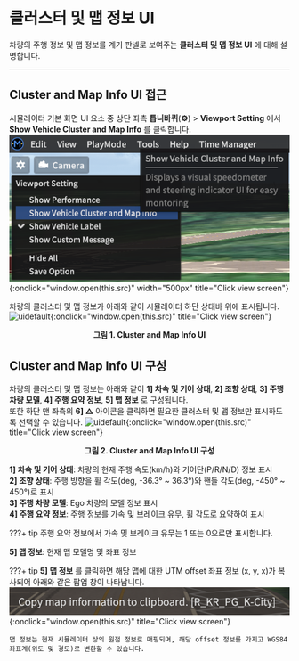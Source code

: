 # 클러스터 및 맵 정보 UI
차량의 주행 정보 및 맵 정보를 계기 판넬로 보여주는 **클러스터 및 맵 정보 UI** 에 대해 설명합니다.

---

## Cluster and Map Info UI 접근
시뮬레이터 기본 화면 UI 요소 중 상단 좌측 **톱니바퀴**(**⚙️**) > **Viewport Setting** 에서 **Show Vehicle Cluster and Map Info** 를 클릭합니다.
![uidefault](../../img/simdrive-ui-clumap.png){:onclick="window.open(this.src)" width="500px" title="Click view screen"}
<br>


차량의 클러스터 및 맵 정보가 아래와 같이 시뮬레이터 하단 상태바 위에 표시됩니다.
![uidefault](../../img/simdrive-ui-clumap2.png){:onclick="window.open(this.src)" title="Click view screen"}
<figcaption><center><b>그림 1. Cluster and Map Info UI</b></center></figcaption>

## Cluster and Map Info UI  구성
차량의 클러스터 및 맵 정보는 아래와 같이 **1] 차속 및 기어 상태**, **2] 조향 상태**, **3] 주행 차량 모델**, **4] 주행 요약 정보**, **5] 맵 정보** 로 구성됩니다. 
<Br> 또한 하단 맨 좌측의 **6] △** 아이콘을 클릭하면 필요한 클러스터 및 맵 정보만 표시하도록 선택할 수 있습니다.
![uidefault](../../img/simdrive-ui-clumapinfo.png){:onclick="window.open(this.src)" title="Click view screen"}
<figcaption><center><b>그림 2. Cluster and Map Info UI 구성</b></center></figcaption>

**1] 차속 및 기어 상태**: 차량의 현재 주행 속도(km/h)와 기어단(P/R/N/D) 정보 표시 <br>
**2] 조향 상태**: 주행 방향을 휠 각도(deg, -36.3° ~ 36.3°)와 핸들 각도(deg, -450° ~ 450°)로 표시 <br>
**3] 주행 차량 모델**:  Ego 차량의 모델 정보 표시 <br>
**4] 주행 요약 정보**: 주행 정보를 가속 및 브레이크 유무, 휠 각도로 요약하여 표시 <br>

???+ tip
    주행 요약 정보에서 가속 및 브레이크 유무는 1 또는 0으로만 표시합니다.

 **5] 맵 정보**: 현재 맵 모델명 및 좌표 정보 

???+ tip
    **5] 맵 정보** 를 클릭하면 해당 맵에 대한 UTM offset 좌표 정보 (x, y, x)가 복사되어 아래와 같은 팝업 창이 나타납니다. 
    ![uidefault](../../img/simdrive-ui-mapinfo.png){:onclick="window.open(this.src)" title="Click view screen"}
    <br>

    맵 정보는 현재 시뮬레이터 상의 원점 정보로 매핑되며, 해당 offset 정보를 가지고 WGS84 좌표계(위도 및 경도)로 변환할 수 있습니다.

